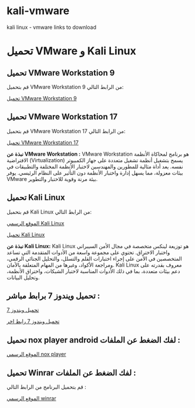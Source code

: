 # kali-vmware
kali linux - vmware links to download
# تحميل VMware و Kali Linux

## تحميل VMware Workstation 9
قم بتحميل VMware Workstation 9 من الرابط التالي:

[تحميل VMware Workstation 9](https://www.youwindowsworld.com/en/downloads/virtualization/vmware/vmware-workstation-9)

## تحميل VMware Workstation 17
قم بتحميل VMware Workstation 17 من الرابط التالي:

[تحميل VMware Workstation 17](https://www.techspot.com/downloads/1969-vmware-player.html)

**نبذة عن VMware Workstation :**
VMware Workstation  هو برنامج لمحاكاة الأنظمة الافتراضية (Virtualization) يسمح بتشغيل أنظمة تشغيل متعددة على جهاز الكمبيوتر نفسه. يعد أداة مثالية للمطورين والمهندسين لاختبار الأنظمة المختلفة والتطبيقات في بيئات معزولة، مما يسهل إدارة واختبار الأنظمة دون التأثير على النظام الرئيسي. يوفر VMware بيئة مرنة وقوية للاختبار والتطوير.

## تحميل Kali Linux
قم بتحميل Kali Linux من الرابط التالي:

[الموقع الرسمي Kali Linux](https://www.kali.org/)

[تحميل Kali Linux](https://www.kali.org/get-kali/#kali-virtual-machines/)

**نبذة عن Kali Linux:**
Kali Linux هو توزيعة لينكس متخصصة في مجال الأمن السيبراني واختبار الاختراق. تحتوي على مجموعة واسعة من الأدوات المتقدمة التي تساعد المتخصصين في الأمن على إجراء اختبارات القلم والتسلل، والتحليل الجنائي الرقمي، ومراجعة الأكواد، وغيرها من المهام المتعلقة بالأمان. Kali Linux معروف بقدرته على دعم بيئات متعددة، بما في ذلك الأدوات المناسبة لاختبار الشبكات، واختراق الأنظمة، وتحليل البيانات.

## تحميل ويندوز 7 برابط مباشر :

[تحميل ويندوز 7 ](https://windows-7.fileplanet.com/download/)

[تحميل ويندوز 7 رابط اخر](https://www.ztech2you.com/2018/02/windows-7-iso-32-64bit.html)


## تحميل nox player android لفك الضغط عن الملفات :

[الموقع الرسمي nox player](https://www.bignox.com/)


## تحميل Winrar لفك الضغط عن الملفات :
قم بتحميل البرنامج من الرابط التالي :

[الموقع الرسمي winrar ](https://www.win-rar.com/download.html?&L=0/)


